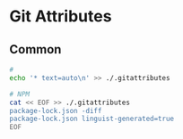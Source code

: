 # Git Attributes

## Common

```sh
#
echo '* text=auto\n' >> ./.gitattributes

# NPM
cat << EOF >> ./.gitattributes
package-lock.json -diff
package-lock.json linguist-generated=true
EOF
```
